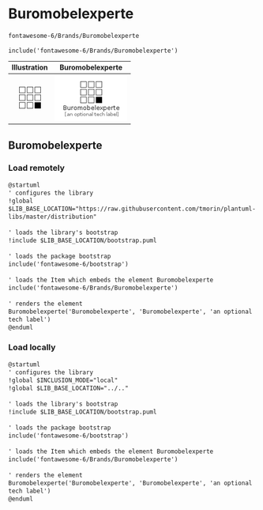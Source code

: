 # Buromobelexperte


```text
fontawesome-6/Brands/Buromobelexperte
```

```text
include('fontawesome-6/Brands/Buromobelexperte')
```



| Illustration | Buromobelexperte |
| :---: | :---: |
| ![illustration for Illustration](../../fontawesome-6/Brands/Buromobelexperte.png) | ![illustration for Buromobelexperte](../../fontawesome-6/Brands/Buromobelexperte.Local.png) |




## Buromobelexperte

### Load remotely
```plantuml
@startuml
' configures the library
!global $LIB_BASE_LOCATION="https://raw.githubusercontent.com/tmorin/plantuml-libs/master/distribution"

' loads the library's bootstrap
!include $LIB_BASE_LOCATION/bootstrap.puml

' loads the package bootstrap
include('fontawesome-6/bootstrap')

' loads the Item which embeds the element Buromobelexperte
include('fontawesome-6/Brands/Buromobelexperte')

' renders the element
Buromobelexperte('Buromobelexperte', 'Buromobelexperte', 'an optional tech label')
@enduml
```

### Load locally
```plantuml
@startuml
' configures the library
!global $INCLUSION_MODE="local"
!global $LIB_BASE_LOCATION="../.."

' loads the library's bootstrap
!include $LIB_BASE_LOCATION/bootstrap.puml

' loads the package bootstrap
include('fontawesome-6/bootstrap')

' loads the Item which embeds the element Buromobelexperte
include('fontawesome-6/Brands/Buromobelexperte')

' renders the element
Buromobelexperte('Buromobelexperte', 'Buromobelexperte', 'an optional tech label')
@enduml
```

